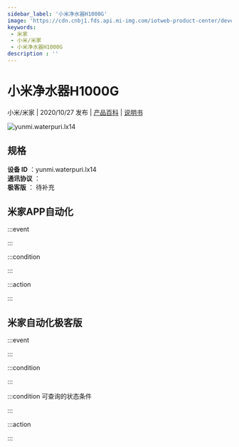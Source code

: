 ```yaml
---
sidebar_label: '小米净水器H1000G'
image: 'https://cdn.cnbj1.fds.api.mi-img.com/iotweb-product-center/developer_15973028450153EbnrLPl.png?GalaxyAccessKeyId=AKVGLQWBOVIRQ3XLEW&Expires=9223372036854775807&Signature=1VByrOaWaIwHeoB7eNbBEXzDu74='
keywords: 
 - 米家
 - 小米/米家
 - 小米净水器H1000G
description : ''
---
```

# 小米净水器H1000G

小米/米家 | 2020/10/27 发布 | [产品百科](https://home.mi.com/webapp/content/baike/product/index.html?model=yunmi.waterpuri.lx14/) | [说明书](https://home.mi.com/views/introduction.html?model=yunmi.waterpuri.lx14&region=cn)

![yunmi.waterpuri.lx14](https://cdn.cnbj1.fds.api.mi-img.com/iotweb-product-center/developer_15973028450153EbnrLPl.png?GalaxyAccessKeyId=AKVGLQWBOVIRQ3XLEW&Expires=9223372036854775807&Signature=1VByrOaWaIwHeoB7eNbBEXzDu74=)

## 规格  
> 
**设备 ID** ：yunmi.waterpuri.lx14  
**通讯协议** ：  
**极客版**  ： 待补充 


## 米家APP自动化  

:::event  

:::

:::condition  

:::

:::action   

:::

## 米家自动化极客版  

:::event  

:::

:::condition  

:::

:::condition 可查询的状态条件  

:::

:::action  

:::

        
